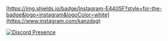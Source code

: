 [https://img.shields.io/badge/Instagram-E4405F?style=for-the-badge&logo=instagram&logoColor=white](https://www.instagram.com/kanzdsg)

[![Discord Presence](https://lanyard.cnrad.dev/api/743552792811012096)](https://discord.com/users/743552792811012096)
